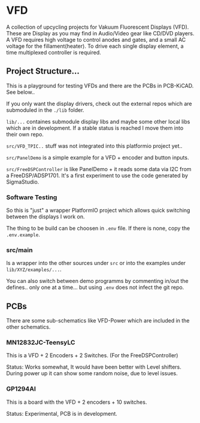 # VFD

A collection of upcycling projects for Vakuum Fluorescent Displays (VFD). These are Display as you may find in Audio/Video gear like CD/DVD players. A VFD requires high voltage to control anodes and gates, and a small AC voltage for the fillament(heater). To drive each single display element, a time multiplexed controller is required.

## Project Structure...

This is a playground for testing VFDs and there are the PCBs in PCB-KiCAD. See below..

If you only want the display drivers, check out the external repos which are submoduled in the ```./lib``` folder.

```lib/...``` containes submodule display libs and maybe some other local libs which are in development. If a stable status is reached I move them into their own repo.

```src/VFD_TPIC..``` stuff was not integrated into this platformio project yet..

```src/PanelDemo``` is a simple example for a VFD + encoder and button inputs.

```src/FreeDSPController``` is like PanelDemo + it reads some data via I2C from a FreeDSP/ADSP1701. It's a first experiment to use the code generated by SigmaStudio.

### Software Testing

So this is "just" a wrapper PlatformIO project which allows quick switching between the displays I work on.

The thing to be build can be choosen in ```.env``` file. If there is none, copy the ```.env.example```.

### src/main

Is a wrapper into the other sources under ```src``` or into the examples under ```lib/XYZ/examples/...```.

You can also switch between demo programms by commenting in/out the defines.. only one at a time... but using ```.env``` does not infect the git repo.

## PCBs

There are some sub-schematics like VFD-Power which are included in the other schematics.

### MN12832JC-TeensyLC

This is a VFD + 2 Encoders + 2 Switches. (For the FreeDSPController)

Status: Works somewhat, It would have been better with Level shifters. During power up it can show some random noise, due to level issues.

### GP1294AI

This is a board with the VFD + 2 encoders + 10 switches.

Status: Experimental, PCB is in development. 
